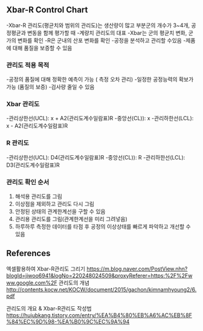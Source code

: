 ## Xbar-R  Control Chart
-Xbar-R 관리도(평균치와 범위의 관리도)는 생산량이 많고 부분군의 개수가 3~4개, 공정평균과 변동을 함께 평가할 때 
-계량치 관리도의 대표
-Xbar는 군의 평균치 변화, 군가의 변화를 확인
-R은 군내의 산포 변화를 확인
-공정을 분석하고 관리할 수있음
-제품에 대해 품질을 보증할 수 있음


### 관리도 적용 목적
-공정의 품질에 대해 정확한 예측이 가능 ( 측정 오차 관리)
-일정한 공정능력의 확보가 가능 (품질의 보증)
-검사량 줄일 수 있음


### Xbar 관리도
-관리상한선(UCL): x + A2(관리도계수일람표)R
-중앙선(CL)): x 
-관리하한선(LCL): x - A2(관리도계수일람표)R

### R 관리도
-관리상한선(UCL): D4(관리도계수일람표)R
-중앙선(CL)): R
-관리하한선(LCL): D3(관리도계수일람표)R

### 관리도 확인 순서
1. 해석용 관리도를 그림
2. 이상점을 제외하고 관리도 다시 그림
3. 안정된 상태의 관계한계선을 구할 수 있음
4. 관리용 관리도를 그림(관계한계선을 미리 그려넣음)
5. 하루하루 측정한 데이터를 타점 후 공정의 이상상태를 빠르게 파악하고 개선할 수 있음


## References
엑셀활용하여 Xbar-R관리도 그리기
https://m.blog.naver.com/PostView.nhn?blogId=jiwoo6941&logNo=220248024509&proxyReferer=https:%2F%2Fwww.google.com%2F
관리도의 개념
http://contents.kocw.net/KOCW/document/2015/gachon/kimnamhyoung2/6.pdf

관리도의 개요 & Xbar-R관리도 작성법
https://hujubkang.tistory.com/entry/%EA%B4%80%EB%A6%AC%EB%8F%84%EC%9D%98-%EA%B0%9C%EC%9A%94